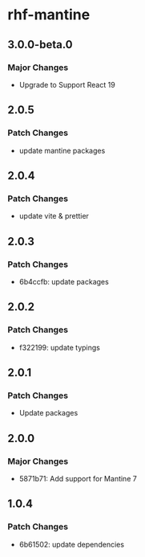 # rhf-mantine

## 3.0.0-beta.0

### Major Changes

- Upgrade to Support React 19

## 2.0.5

### Patch Changes

- update mantine packages

## 2.0.4

### Patch Changes

- update vite & prettier

## 2.0.3

### Patch Changes

- 6b4ccfb: update packages

## 2.0.2

### Patch Changes

- f322199: update typings

## 2.0.1

### Patch Changes

- Update packages

## 2.0.0

### Major Changes

- 5871b71: Add support for Mantine 7

## 1.0.4

### Patch Changes

- 6b61502: update dependencies
